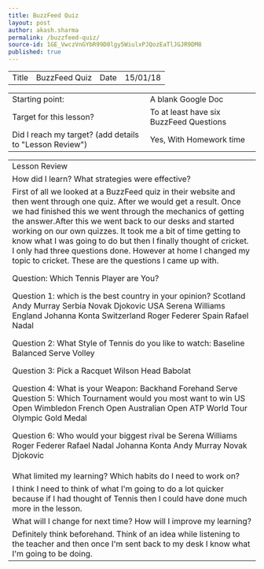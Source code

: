 ```yaml
---
title: BuzzFeed Quiz
layout: post
author: akash.sharma
permalink: /buzzfeed-quiz/
source-id: 1GE_VwczVnGYbR99D0lgy5WiulxPJQozEaTlJGJR9DM8
published: true
---
```

	

<table>
  <tr>
    <td>Title</td>
    <td>BuzzFeed Quiz</td>
    <td>Date</td>
    <td>15/01/18</td>
  </tr>
</table>


<table>
  <tr>
    <td>Starting point:</td>
    <td>A blank Google Doc</td>
  </tr>
  <tr>
    <td>Target for this lesson?</td>
    <td>To at least have six BuzzFeed Questions</td>
  </tr>
  <tr>
    <td>Did I reach my target? 
(add details to "Lesson Review")</td>
    <td>  Yes, With Homework time</td>
  </tr>
</table>


<table>
  <tr>
    <td>Lesson Review</td>
  </tr>
  <tr>
    <td>How did I learn? What strategies were effective? </td>
  </tr>
  <tr>
    <td>First of all we looked at a BuzzFeed quiz in their website and then went through one quiz. After we would get a result. Once we had finished this we went through the mechanics of getting the answer.After this we went back to our desks and started working on our own quizzes. It took me a bit of time getting to know what I was going to do but then I finally thought of cricket. I only had three questions done. However at home I changed my topic to cricket. These are the questions I came up with.

Question: Which Tennis Player are You?

Question 1: which is the best country in your opinion?
Scotland Andy Murray
Serbia Novak Djokovic
USA Serena Williams
England Johanna Konta
Switzerland Roger Federer
Spain Rafael Nadal

Question 2: What Style of Tennis do you like to watch:
Baseline 
Balanced 
Serve 
Volley 

Question 3: Pick a Racquet
Wilson
Head
Babolat

Question 4: What is your Weapon:
Backhand
Forehand 
Serve
Question 5: Which Tournament would you most want to win
US Open
Wimbledon 
French Open
Australian Open
ATP World Tour
Olympic Gold Medal

Question 6: Who would your biggest rival be
Serena Williams
Roger Federer
Rafael Nadal
Johanna Konta
Andy Murray 
Novak Djokovic </td>
  </tr>
  <tr>
    <td>What limited my learning? Which habits do I need to work on? </td>
  </tr>
  <tr>
    <td>I think I need to think of what I'm going to do a lot quicker because if I had thought of Tennis then I could have done much more in the lesson.</td>
  </tr>
  <tr>
    <td>What will I change for next time? How will I improve my learning?</td>
  </tr>
  <tr>
    <td>Definitely think beforehand. Think of an idea while listening to the teacher and then once I'm sent back to my desk I know what I'm going to be doing.</td>
  </tr>
</table>


 

